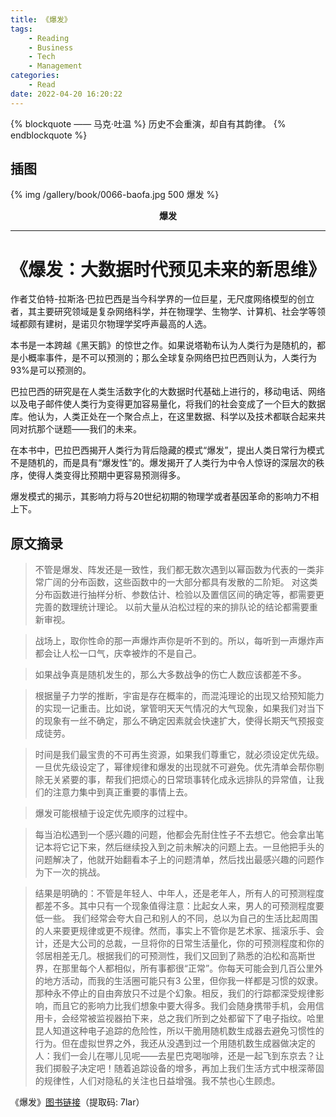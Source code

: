 ```yaml
---
title: 《爆发》
tags:
	- Reading
	- Business
	- Tech
	- Management
categories:
	- Read
date: 2022-04-20 16:20:22
---
```


{% blockquote —— 马克·吐温 %}
历史不会重演，却自有其韵律。
{% endblockquote %}

<!-- more -->

## 插图
{% img /gallery/book/0066-baofa.jpg 500 爆发 %}
<p align="center"><b>爆发</b></p>

-----

# 《爆发：大数据时代预见未来的新思维》

作者艾伯特-拉斯洛·巴拉巴西是当今科学界的一位巨星，无尺度网络模型的创立者，其主要研究领域是复杂网络科学，并在物理学、生物学、计算机、社会学等领域都颇有建树，是诺贝尔物理学奖呼声最高的人选。

本书是一本跨越《黑天鹅》的惊世之作。如果说塔勒布认为人类行为是随机的，都是小概率事件，是不可以预测的；那么全球复杂网络巴拉巴西则认为，人类行为93%是可以预测的。

巴拉巴西的研究是在人类生活数字化的大数据时代基础上进行的，移动电话、网络以及电子邮件使人类行为变得更加容易量化，将我们的社会变成了一个巨大的数据库。他认为，人类正处在一个聚合点上，在这里数据、科学以及技术都联合起来共同对抗那个谜题——我们的未来。

在本书中，巴拉巴西揭开人类行为背后隐藏的模式“爆发”，提出人类日常行为模式不是随机的，而是具有“爆发性”的。爆发揭开了人类行为中令人惊讶的深层次的秩序，使得人类变得比预期中更容易预测得多。

爆发模式的揭示，其影响力将与20世纪初期的物理学或者基因革命的影响力不相上下。

## 原文摘录

> 不管是爆发、阵发还是一致性，我们都无数次遇到以幂函数为代表的一类非常广阔的分布函数，这些函数中的一大部分都具有发散的二阶矩。 对这类分布函数进行抽样分析、参数估计、检验以及置信区间的确定等，都需要更完善的数理统计理论。 以前大量从泊松过程的来的排队论的结论都需要重新审视。

> 战场上，取你性命的那一声爆炸声你是听不到的。所以，每听到一声爆炸声都会让人松一口气，庆幸被炸的不是自己。 

> 如果战争真是随机发生的，那么大多数战争的伤亡人数应该都差不多。

> 根据量子力学的推断，宇宙是存在概率的，而混沌理论的出现又给预知能力的实现一记重击。比如说，掌管明天天气情况的大气现象，如果我们对当下的现象有一丝不确定，那么不确定因素就会快速扩大，使得长期天气预报变成徒劳。

> 时间是我们最宝贵的不可再生资源，如果我们尊重它，就必须设定优先级。一旦优先级设定了，幂律规律和爆发的出现就不可避免。优先清单会帮你剔除无关紧要的事，帮我们把烦心的日常琐事转化成永远排队的异常值，让我们的注意力集中到真正重要的事情上去。

> 爆发可能根植于设定优先顺序的过程中。

> 每当泊松遇到一个感兴趣的问题，他都会先耐住性子不去想它。他会拿出笔记本将它记下来，然后继续投入到之前未解决的问题上去。一旦他把手头的问题解决了，他就开始翻看本子上的问题清单，然后找出最感兴趣的问题作为下一次的挑战。

> 结果是明确的：不管是年轻人、中年人，还是老年人，所有人的可预测程度都差不多。其中只有一个现象值得注意：比起女人来，男人的可预测程度要低一些。 我们经常会夸大自己和别人的不同，总以为自己的生活比起周围的人来要更规律或更不规律。然而，事实上不管你是艺术家、摇滚乐手、会计，还是大公司的总裁，一旦将你的日常生活量化，你的可预测程度和你的邻居相差无几。根据我们的可预测性，我们又回到了熟悉的泊松和高斯世界，在那里每个人都相似，所有事都很“正常”。你每天可能会到几百公里外的地方活动，而我的生活圈可能只有3 公里，但你我一样都是习惯的奴隶。那种永不停止的自由奔放只不过是个幻象。相反，我们的行踪都深受规律影响，而且它的影响力比我们想象中要大得多。我们会随身携带手机，会用信用卡，会经常被监视器拍下来，总之我们所到之处都留下了电子指纹。哈里昆人知道这种电子追踪的危险性，所以干脆用随机数生成器去避免习惯性的行为。但在虚拟世界之外，我还从没遇到过一个用随机数生成器做决定的人：我们一会儿在哪儿见呢——去星巴克喝咖啡，还是一起飞到东京去？让我们掷骰子决定吧！随着追踪设备的增多，再加上我们生活方式中根深蒂固的规律性，人们对隐私的关注也日益增强。我不禁也心生顾虑。



《爆发》[图书链接](https://pan.baidu.com/s/1VWJ5WHSLFVYAwAa5x2IXNQ)（提取码: 7lar）
